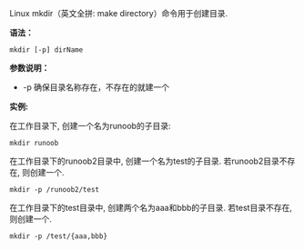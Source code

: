 Linux mkdir（英文全拼: make directory）命令用于创建目录.

**语法：**

```
mkdir [-p] dirName
```

**参数说明：**

- -p 确保目录名称存在，不存在的就建一个

**实例:**

在工作目录下, 创建一个名为runoob的子目录:

```
mkdir runoob
```

在工作目录下的runoob2目录中, 创建一个名为test的子目录. 若runoob2目录不存在, 则创建一个.

```
mkdir -p /runoob2/test
```

在工作目录下的test目录中, 创建两个名为aaa和bbb的子目录. 若test目录不存在, 则创建一个.

```
mkdir -p /test/{aaa,bbb}
```

